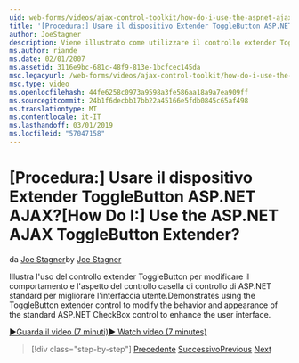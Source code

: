 ```yaml
---
uid: web-forms/videos/ajax-control-toolkit/how-do-i-use-the-aspnet-ajax-togglebutton-extender
title: '[Procedura:] Usare il dispositivo Extender ToggleButton ASP.NET AJAX? | Microsoft Docs'
author: JoeStagner
description: Viene illustrato come utilizzare il controllo extender ToggleButton per modificare il comportamento e l'aspetto del controllo casella di controllo di ASP.NET standard per migliorare l'utente inter...
ms.author: riande
ms.date: 02/01/2007
ms.assetid: 3116e9bc-681c-48f9-813e-1bcfcec145da
msc.legacyurl: /web-forms/videos/ajax-control-toolkit/how-do-i-use-the-aspnet-ajax-togglebutton-extender
msc.type: video
ms.openlocfilehash: 44fe6258c0973a9598a3fe586aa18a9a7ea909ff
ms.sourcegitcommit: 24b1f6decbb17bb22a45166e5fdb0845c65af498
ms.translationtype: MT
ms.contentlocale: it-IT
ms.lasthandoff: 03/01/2019
ms.locfileid: "57047158"
---
```

<a name="how-do-i-use-the-aspnet-ajax-togglebutton-extender"></a><span data-ttu-id="9033d-104">[Procedura:] Usare il dispositivo Extender ToggleButton ASP.NET AJAX?</span><span class="sxs-lookup"><span data-stu-id="9033d-104">[How Do I:] Use the ASP.NET AJAX ToggleButton Extender?</span></span>
====================
<span data-ttu-id="9033d-105">da [Joe Stagner](https://github.com/JoeStagner)</span><span class="sxs-lookup"><span data-stu-id="9033d-105">by [Joe Stagner](https://github.com/JoeStagner)</span></span>

<span data-ttu-id="9033d-106">Illustra l'uso del controllo extender ToggleButton per modificare il comportamento e l'aspetto del controllo casella di controllo di ASP.NET standard per migliorare l'interfaccia utente.</span><span class="sxs-lookup"><span data-stu-id="9033d-106">Demonstrates using the ToggleButton extender control to modify the behavior and appearance of the standard ASP.NET CheckBox control to enhance the user interface.</span></span>

[<span data-ttu-id="9033d-107">&#9654;Guarda il video (7 minuti)</span><span class="sxs-lookup"><span data-stu-id="9033d-107">&#9654; Watch video (7 minutes)</span></span>](https://channel9.msdn.com/Blogs/ASP-NET-Site-Videos/how-do-i-use-the-aspnet-ajax-togglebutton-extender)

> [!div class="step-by-step"]
> <span data-ttu-id="9033d-108">[Precedente](how-do-i-use-the-aspnet-ajax-hovermenu-extender.md)
> [Successivo](how-do-i-use-the-aspnet-ajax-dropshadow-extender.md)</span><span class="sxs-lookup"><span data-stu-id="9033d-108">[Previous](how-do-i-use-the-aspnet-ajax-hovermenu-extender.md)
[Next](how-do-i-use-the-aspnet-ajax-dropshadow-extender.md)</span></span>
